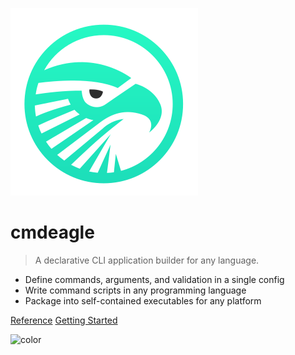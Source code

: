 <!-- _coverpage.md -->

<!-- ![logo](_media/logo-light.svg) -->

![logo](_media/logo-light.svg)

# cmdeagle

> A declarative CLI application builder for any language.

- Define commands, arguments, and validation in a single config
- Write command scripts in any programming language
- Package into self-contained executables for any platform

[Reference](#reference)
[Getting Started](#quick-start)

<!-- background color -->

![color](#f0f0f0)
